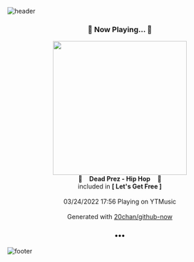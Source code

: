 ![header](https://capsule-render.vercel.app/api?type=wave&height=170&section=header&text=Hi.%20I'm%20SHIFT&fontColor=090707&fontAlignX=45&fontAlignY=65&fontSize=100)

<h3 align="center">🎵 Now Playing... 🎵</h3>
<p align="center">
  <a href="https://music.youtube.com/watch?v=8OK-u9IH2X4">
    <img width="300" src="https://lh3.googleusercontent.com/s8s7HZbmqZ-WpzO21juhrSBXvl62JbKMIDZEnTUhfHNUfcp_IbafcnID-rj9tZ2Lf0OB1vpDcs828Rsv">
  </a>
  <br>
  🎵&nbsp&nbsp&nbsp <b>Dead Prez - Hip Hop</b> &nbsp&nbsp&nbsp🎵
  <br>
  included in <b>[ Let's Get Free ]</b>
  
  <br />
  <br />
  03/24/2022 17:56 Playing on YTMusic
  <br />
  <br />
  Generated with <a href="https://github.com/20chan/github-now">20chan/github-now</a>
</p>

<h3 align="center">•••</h3>

![footer](https://capsule-render.vercel.app/api?type=wave&height=150&section=footer)
